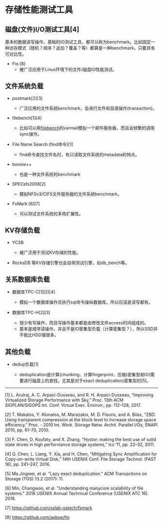 # 存储性能测试工具

## 磁盘(文件)I/O测试工具[4]

基本的数据读写操作，基础的IO测试工具，都可以称为benchmark。比如固定一种访存模式（随机？顺序？追加？覆盖？等）都算是一种benchmark，只要具有可对比性。

* Fio [8] 
  - 被广泛应用于Linux环境下的文件/磁盘IO性能测试。

## 文件系统负载

* postmark[2][3]

  - 广泛应用的文件系统benchmark，会进行文件和目录操作(transaction)。

* filebench[1][4]

  - 比如可以用[filebench](https://github.com/filebench/filebench)的varmail模拟一个邮件服务器，而且会频繁的调用sync操作。


* File Name Search (find命令)[1]

  - find命令查找文件名时，有只读取文件系统的metadata的特点。

* bonnie++
  
  - 也是一种文件系统的benchmark

* SPECsfs2008[2]

  - 模拟NFSv3/CIFS文件服务器的文件系统benchmark。 

* FxMark [6][7]

  - 可以测试文件系统的多核扩展性。

## KV存储负载

* YCSB

  - 被广泛用于测试KV存储的性能。

* RocksDB 等KV存储引擎也会自带测试引擎，如db_bench等。

## 关系数据库负载

* 数据库TPC-C[1][2][4]

  - 模拟一个数据库操作员执行sql命令操纵数据库。所以应该是读写都有。

* 数据库TPC-H[2][3]

  - 很少有写操作，而且写操作基本都是由修改文件access时间组成的。
  - 基本是顺序读操作，并且不是IO密集型负载（计算密集型？），所以SSD并不能比HDD强很多。

## 其他负载

* dedup负载[1]

  - deduplication是计算(chunking、计算fingerprint、压缩)密集型和IO(需要进行磁盘上的查找，尤其是对于exact deduplication)密集型的[5]。

---

[1] L. Arulraj, A. C. Arpaci-Dusseau, and R. H. Arpaci-Dusseau, “Improving Virtualized Storage Performance with Sky,” Proc. 13th ACM SIGPLAN/SIGOPS Int. Conf. Virtual Exec. Environ., pp. 112–128, 2017.

[2] T. Makatos, Y. Klonatos, M. Marazakis, M. D. Flouris, and A. Bilas, “ZBD: Using transparent compression at the block level to increase storage space efficiency,” Proc. - 2010 Int. Work. Storage Netw. Archit. Parallel I/Os, SNAPI 2010, pp. 61–70, 2010.

[3] F. Chen, D. Koufaty, and X. Zhang, “Hystor: making the best use of solid state drives in high performance storage systems,” Ics ’11, pp. 22–32, 2011.

[4] Q. Chen, L. Liang, Y. Xia, and H. Chen, “Mitigating Sync Amplification for Copy-on-write Virtual Disk,” 14th USENIX Conf. File Storage Technol. (FAST 16), pp. 241–247, 2016.

[5] Ma Jingwei, et al. "Lazy exact deduplication." ACM Transactions on Storage (TOS) 13.2 (2017): 11.

[6] Min, Changwoo, et al. "Understanding manycore scalability of file systems." 2016 USENIX Annual Technical Conference (USENIX ATC 16). 2016.
 
[7] https://github.com/sslab-gatech/fxmark

[8] https://github.com/axboe/fio